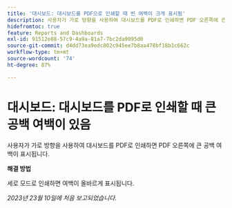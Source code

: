 ```yaml
---
title: '대시보드: 대시보드를 PDF으로 인쇄할 때 빈 여백이 크게 표시됨'
description: 사용자가 가로 방향을 사용하여 대시보드를 PDF로 인쇄하면 PDF 오른쪽에 큰 공백 여백이 표시됩니다.
hidefromtoc: true
feature: Reports and Dashboards
exl-id: 91512e88-57c9-4a9a-81a7-7bc2da9095d0
source-git-commit: d4dd73ea9edc802c945ee7b8aa478bf18b1c662c
workflow-type: tm+mt
source-wordcount: '74'
ht-degree: 87%

---
```


# 대시보드: 대시보드를 PDF로 인쇄할 때 큰 공백 여백이 있음

<!--article by request-->

사용자가 가로 방향을 사용하여 대시보드를 PDF로 인쇄하면 PDF 오른쪽에 큰 공백 여백이 표시됩니다.

**해결 방법**

세로 모드로 인쇄하면 여백이 올바르게 표시됩니다.

_2023년 23월 10일에 처음 보고되었습니다._
